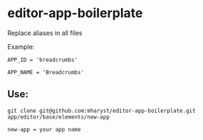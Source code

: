 # editor-app-boilerplate

Replace aliases in all files

Example:

`APP_ID = 'breadcrumbs'`

`APP_NAME = 'Breadcrumbs'`

## Use:

`git clone git@github.com:mharyst/editor-app-boilerplate.git app/editor/base/elements/new-app`

`new-app = your app name`
